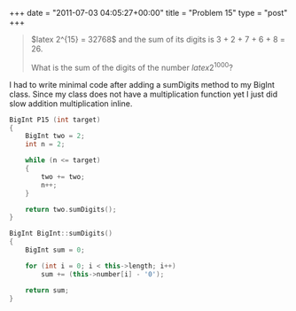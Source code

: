 +++
date = "2011-07-03 04:05:27+00:00"
title = "Problem 15"
type = "post"
+++

<blockquote>
$latex 2^{15} = 32768$ and the sum of its digits is 3 + 2 + 7 + 6 + 8 = 26.

What is the sum of the digits of the number $latex 2^{1000}$?</blockquote>

<!--more-->

I had to write minimal code after adding a sumDigits method to my BigInt class. Since my class does not have a multiplication function yet I just did slow addition multiplication inline.

```cpp
BigInt P15 (int target)
{
	BigInt two = 2;
	int n = 2;

	while (n <= target)
	{
		two += two;
		n++;
	}

	return two.sumDigits();
}
```

```cpp
BigInt BigInt::sumDigits()
{
	BigInt sum = 0;

	for (int i = 0; i < this->length; i++)
		sum += (this->number[i] - '0');

	return sum;
}
```
